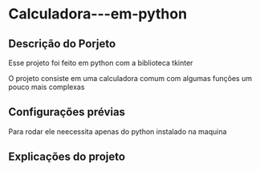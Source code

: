 # Calculadora---em-python

## Descrição do Porjeto

Esse projeto foi feito em python com a biblioteca tkinter

O projeto consiste em uma calculadora comum com algumas funções um pouco mais complexas

## Configurações prévias

Para rodar ele neecessita apenas do python instalado na maquina

## Explicações do projeto